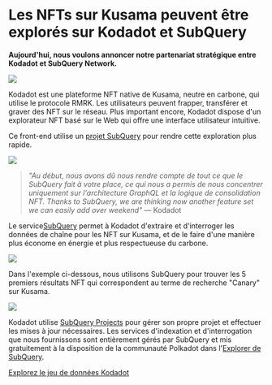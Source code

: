 # Les NFTs sur Kusama peuvent être explorés sur Kodadot et SubQuery

**Aujourd'hui, nous voulons annoncer notre partenariat stratégique entre Kodadot et SubQuery Network.**

![](https://miro.medium.com/max/1400/1*Y4kdG9uEoxrySzb19QKxPg.gif)

Kodadot est une plateforme NFT native de Kusama, neutre en carbone, qui utilise le protocole RMRK. Les utilisateurs peuvent frapper, transférer et graver des NFT sur le réseau. Plus important encore, Kodadot dispose d'un explorateur NFT basé sur le Web qui offre une interface utilisateur intuitive.

Ce front-end utilise un [projet SubQuery](https://explorer.subquery.network/subquery/vikiival/magick) pour rendre cette exploration plus rapide.

![](https://miro.medium.com/max/1400/0*3TdpXjj1iwGNdA3n)

> _"Au début, nous avons dû nous rendre compte de tout ce que le SubQuery fait à votre place, ce qui nous a permis de nous concentrer uniquement sur l'architecture GraphQL et la logique de consolidation NFT. Thanks to SubQuery, we are thinking now another feature set we can easily add over weekend"_ — Kodadot

Le service[SubQuery](https://subquery.network/) permet à Kodadot d'extraire et d'interroger les données de chaîne pour les NFT sur Kusama, et de le faire d'une manière plus économe en énergie et plus respectueuse du carbone.

![](https://miro.medium.com/max/1400/0*AocvCHVWMsGtH1Oz)

Dans l'exemple ci-dessous, nous utilisons SubQuery pour trouver les 5 premiers résultats NFT qui correspondent au terme de recherche "Canary" sur Kusama.

![](https://miro.medium.com/max/1400/0*QTzLpC0D-pYWDngZ)

Kodadot utilise [SubQuery Projects](https://project.subquery.network/) pour gérer son propre projet et effectuer les mises à jour nécessaires. Les services d'indexation et d'interrogation que nous fournissons sont entièrement gérés par SubQuery et mis gratuitement à la disposition de la communauté Polkadot dans l'[Explorer de SubQuery](https://explorer.subquery.network/).

[Explorez le jeu de données Kodadot](https://explorer.subquery.network/subquery/vikiival/magick)
